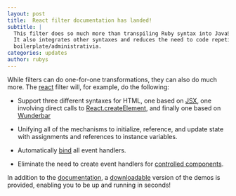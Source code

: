 ```yaml
---
layout: post
title:  React filter documentation has landed!
subtitle: |
  This filter does so much more than transpiling Ruby syntax into JavaScript.
  It also integrates other syntaxes and reduces the need to code repetitive
  boilerplate/administrativia.
categories: updates
author: rubys
---
```


While filters can do one-for-one transformations, they can also do much more.
The [react](/docs/filters/react) filter will, for example, do the following:

 * Support three different syntaxes for HTML, one based on
   [JSX](https://reactjs.org/docs/introducing-jsx.html), one involving
   direct calls to
   [React.createElement](https://reactjs.org/docs/react-api.html#createelement),
   and finally one based on
   [Wunderbar](https://github.com/rubys/wunderbar#readme)

 * Unifying all of the mechanisms to initialize, reference, and update state
   with assignments and references to instance variables.

 * Automatically
   [bind](https://developer.mozilla.org/en-us/docs/web/javascript/reference/global_objects/function/bind)
   all event handlers.

 * Eliminate the need to create event handlers for 
   [controlled components](https://reactjs.org/docs/forms.html#controlled-components).


In addition to the [documentation](/docs/filters/react), a 
[downloadable](https://github.com/ruby2js/ruby2js/tree/master/demo/reactjs.org#readme)
version of the demos is provided, enabling you to be up and running in
seconds!
